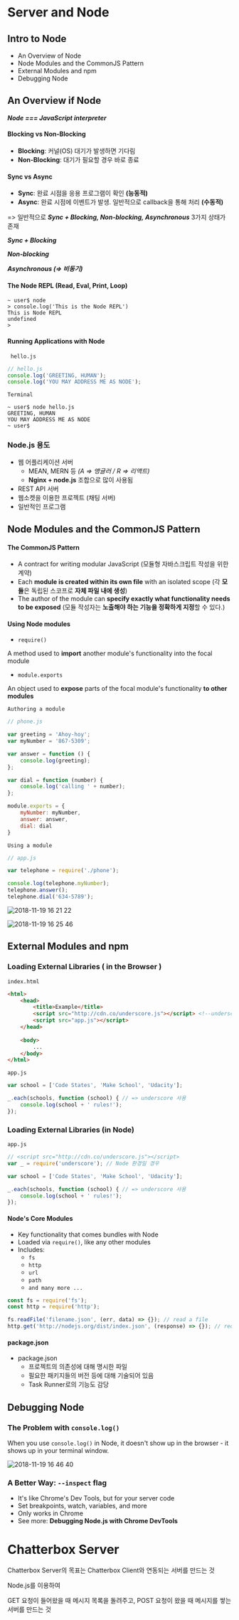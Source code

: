 # Server and Node



## Intro to Node

* An Overview of Node
* Node Modules and the CommonJS Pattern
* External Modules and npm
* Debugging Node





## An Overview if Node



***Node === JavaScript interpreter***



#### Blocking vs Non-Blocking

* **Blocking**: 커널(OS) 대기가 발생하면 기다림
* **Non-Blocking**: 대기가 필요할 경우 바로 종료



#### Sync vs Async

* **Sync**: 완료 시점을 응용 프로그램이 확인 **(능동적)**
* **Async**: 완료 시점에 이벤트가 발생. 일반적으로 callback을 통해 처리 **(수동적)**



=> 일반적으로 ***Sync + Blocking, Non-blocking, Asynchronous*** 3가지 상태가 존재



***Sync + Blocking***

***Non-blocking***

***Asynchronous (=> 비동기)***



#### The Node REPL (Read, Eval, Print, Loop)

```t
~ user$ node
> console.log('This is the Node REPL')
This is Node REPL
undefined
>
```



#### Running Applications with Node

` hello.js`

```javascript
// hello.js
console.log('GREETING, HUMAN');
console.log('YOU MAY ADDRESS ME AS NODE');
```

`Terminal`

```
~ user$ node hello.js
GREETING, HUMAN
YOU MAY ADDRESS ME AS NODE
~ user$
```



### Node.js 용도

* 웹 어플리케이션 서버
  * MEAN, MERN 등 *(A => 앵귤러 / R => 리액트)*
  * **Nginx + node.js** 조합으로 많이 사용됨
* REST API 서버
* 웹소켓을 이용한 프로젝트 (채팅 서버)
* 일반적인 프로그램





## Node Modules and the CommonJS Pattern



#### The CommonJS Pattern

* A contract for writing modular JavaScript (모듈형 자바스크립트 작성을 위한 계약)
* Each **module is created within its own file** with an isolated scope (각 **모듈**은 독립된 스코프로 **자체 파일 내에 생성**)
* The author of the module can **specify exactly what functionality needs to be exposed** (모듈 작성자는 **노출해야 하는 기능을 정확하게 지정**할 수 있다.)



#### Using Node modules

* `require()`

A method used to **import** another module's functionality into the focal module

* `module.exports`

An object used to **expose** parts of the focal module's functionality **to other modules**



`Authoring a module`

```javascript
// phone.js

var greeting = 'Ahoy-hoy';
var myNumber = '867-5309';

var answer = function () {
    console.log(greeting);
};

var dial = function (number) {
    console.log('calling ' + number);
};

module.exports = {
    myNumber: myNumber,
    answer: answer,
    dial: dial
}
```

`Using a module`

```javascript
// app.js

var telephone = require('./phone');

console.log(telephone.myNumber);
telephone.answer();
telephone.dial('634-5789');
```

![2018-11-19 16 21 22](https://user-images.githubusercontent.com/40155174/48691839-618f8a00-ec17-11e8-9b6d-bc42343e81eb.png)



![2018-11-19 16 25 46](https://user-images.githubusercontent.com/40155174/48691964-c77c1180-ec17-11e8-833c-64f3773218b6.png)





## External Modules and npm



### Loading External Libraries ( in the Browser )

`index.html`

```html
<html>
	<head>
        <title>Example</title>
        <script src="http://cdn.co/underscore.js"></script> <!--underscore를 사용하려면 script 코드 입력-->
        <script src="app.js"></script>
    </head>
    
    <body>
        ...
    </body>
</html>
```

`app.js`

```javascript
var school = ['Code States', 'Make School', 'Udacity'];

_.each(schools, function (school) { // => underscore 사용
    console.log(school + ' rules!');
});
```



### Loading External Libraries (in Node)

`app.js`

```javascript
// <script src="http://cdn.co/underscore.js"></script>
var _ = require('underscore'); // Node 환경일 경우

var school = ['Code States', 'Make School', 'Udacity'];

_.each(schools, function (school) { // => underscore 사용
    console.log(school + ' rules!');
});
```



#### Node's Core Modules

* Key functionality that comes bundles with Node
* Loaded via `require()`, like any other modules
* Includes:
  * `fs`
  * `http`
  * `url`
  * `path`
  * `and many more ...`

```javascript
const fs = require('fs');
const http = require('http');

fs.readFile('filename.json', (err, data) => {}); // read a file
http.get('http://nodejs.org/dist/index.json', (response) => {}); // request url using GET method
```



#### package.json

* package.json
  * 프로젝트의 의존성에 대해 명시한 파일
  * 필요한 패키지들의 버전 등에 대해 기술되어 있음
  * Task Runner로의 기능도 감당





## Debugging Node



### The Problem with `console.log()`

When you use `console.log()` in Node, it doesn't show up in the browser - it shows up in your terminal window.

![2018-11-19 16 46 40](https://user-images.githubusercontent.com/40155174/48692799-b1bc1b80-ec1a-11e8-855a-039ed1fb131c.png)



### A Better Way: `--inspect` flag

* It's like Chrome's Dev Tools, but for your server code
* Set breakpoints, watch, variables, and more
* Only works in Chrome
* See more: **Debugging Node.js with Chrome DevTools**







# Chatterbox Server

Chatterbox Server의 목표는 Chatterbox Client와 연동되는 서버를 만드는 것

Node.js를 이용하여

GET 요청이 들어왔을 때 메시지 목록을 돌려주고, POST 요청이 왔을 때 메시지를 쌓는 서버를 만드는 것

